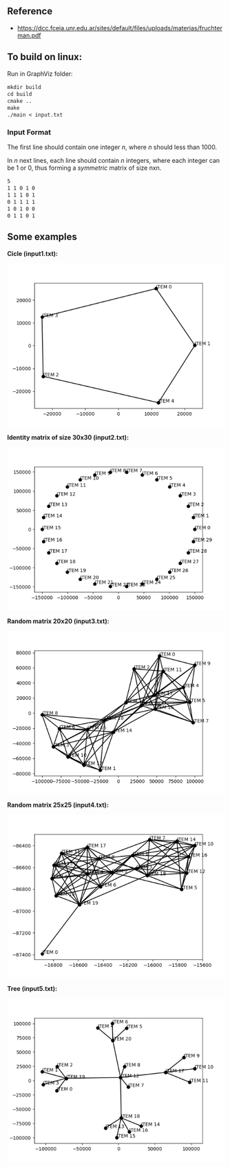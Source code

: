 ## Reference

-   https://dcc.fceia.unr.edu.ar/sites/default/files/uploads/materias/fruchterman.pdf


## To build on linux:

Run in GraphViz folder:
```
mkdir build
cd build
cmake ..
make
./main < input.txt
```

### Input Format

The first line should contain one integer $n$, where $n$ should less than 1000.

In $n$ next lines, each line should contain $n$ integers, where each integer can be 1 or 0, thus forming a *symmetric* matrix of size nxn.

```
5
1 1 0 1 0
1 1 1 0 1
0 1 1 1 1
1 0 1 0 0
0 1 1 0 1
```
## Some examples 


**Cicle (input1.txt):**

![Minimal example](./images/1668882727.png)


**Identity matrix of size 30x30 (input2.txt):**

![Minimal example](./images/1668882645.png)



**Random matrix 20x20 (input3.txt):**

![Minimal example](./images/1668883356.png)


**Random matrix 25x25 (input4.txt):**

![Minimal example](./images/1668884276.png)

**Tree (input5.txt):**

![Minimal example](./images/1668900650.png)



